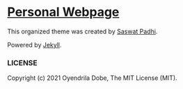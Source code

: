 # [Personal Webpage](http://oyendrila-dobe.github.io/)

This organized theme was created by [Saswat Padhi](https://github.com/SaswatPadhi). 

Powered by [Jekyll].

### LICENSE

Copyright (c) 2021 Oyendrila Dobe, The MIT License (MIT).

[Jekyll]: https://jekyllrb.com/
